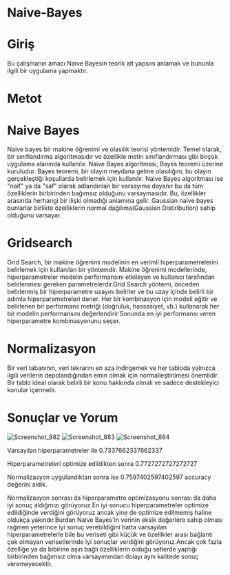 # Naive-Bayes
# Giriş

Bu çalışmanın amacı Naive Bayesin teorik alt yapsını anlamak ve bununla ilgili bir uygulama yapmaktır.
# Metot
# Naive Bayes
Naive bayes bir makine öğrenimi ve olasılık teorisi yöntemidir. Temel olarak, bir sınıflandırma algoritmasıdır ve özellikle metin sınıflandırması gibi birçok uygulama alanında kullanılır.
Naive Bayes algoritması, Bayes teoremi üzerine kuruludur. Bayes teoremi, bir olayın meydana gelme olasılığını, bu olayın gerçekleştiği koşullarda belirlemek için kullanılır. Naive Bayes algoritması ise "naif" ya da "saf" olarak adlandırılan bir varsayıma dayanır bu da tüm özelliklerin birbirinden bağımsız olduğunu varsaymasıdır. Bu, özellikler arasında herhangi bir ilişki olmadığı anlamına gelir.
Gaussian naive bayes bunlarlar birlikte özelliklerin normal dağılıma(Gaussian Distiribution) sahip olduğunu varsayar.
# Gridsearch
Grid Search, bir makine öğrenimi modelinin en verimli hiperparametrelerini belirlemek için kullanılan bir yöntemdir. Makine öğrenimi modellerinde, hiperparametreler modelin performansını etkileyen ve kullanıcı tarafından belirlenmesi gereken parametrelerdir.Grid Search yöntemi, önceden belirlenmiş bir hiperparametre uzayını belirler ve bu uzay içinde belirli bir adımla hiperparametreleri dener. Her bir kombinasyon için modeli eğitir ve belirlenen bir performans metriği (doğruluk, hassasiyet, vb.) kullanarak her bir modelin performansını değerlendirir.Sonunda en iyi performansı veren hiperparametre kombinasyonunu seçer.
# Normalizasyon
Bir veri tabanının, veri tekrarını en aza indirgemek ve her tabloda yalnızca ilgili verilerin depolandığından emin olmak için normalleştirilmesi önemlidir. Bir tablo ideal olarak belirli bir konu hakkında olmalı ve sadece destekleyici konular içermelir.
# Sonuçlar ve Yorum
![Screenshot_882](https://github.com/kekekekekkeke/Gaussian-Naive-Bayes/assets/110430637/dbf33938-385f-4ae2-8522-530dd38d967d)
![Screenshot_883](https://github.com/kekekekekkeke/Gaussian-Naive-Bayes/assets/110430637/2ad3bad0-c71e-458c-ae25-c0c525df265e)
![Screenshot_884](https://github.com/kekekekekkeke/Gaussian-Naive-Bayes/assets/110430637/ee654695-f02f-435a-810a-5d323abc90ee)


Varsayılan hiperparametreler ile 0.7337662337662337

Hiperparametreleri optimize edildikten sonra  0.7727272727272727

Normalizasyon uygulandıktan sonra ise 0.7597402597402597 accuracy değerini aldık.

Normalizasyon sonrası da hiperparametre optimizasyonu sonrası da daha iyi sonuç aldığmızı görüyoruz.En iyi sonucu hiperparametreler optimize edildiğinde verdiğini görüyoruz ancak yine de optimize edilmemiş haline oldukça yakındır.Burdan Naive Bayes'in verinin eksik değerlere sahip olması rağmen yeterince iyi sonuç verebildiğini hatta varsayılan hiperparametrelerle bile bu veriseti gibi küçük ve özellikler arası bağlantı çok olmayan verisetlerinde iyi sonuçlar verdiğini görüyoruz.Ancak çok fazla özelliğe ya da bibirine aşırı bağlı özelliklerin olduğu setlerde yaptığı birbirinden bağımsız olma varsayımından dolayı aynı kalitede sonuç veremeyecektir.
